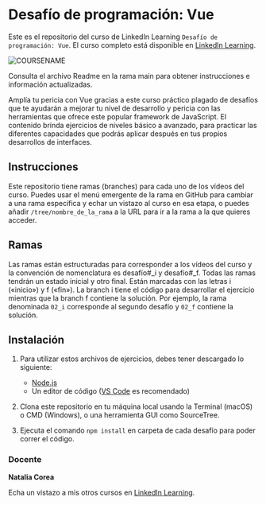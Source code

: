 # Desafío de programación: Vue

Este es el repositorio del curso de LinkedIn Learning `Desafío de programación: Vue`. El curso completo está disponible en [LinkedIn Learning][lil-course-url].

![COURSENAME][lil-thumbnail-url] 

Consulta el archivo Readme en la rama main para obtener instrucciones e información actualizadas.

Amplía tu pericia con Vue gracias a este curso práctico plagado de desafíos que te ayudarán a mejorar tu nivel de desarrollo y pericia con las herramientas que ofrece este popular framework de JavaScript. El contenido brinda ejercicios de niveles básico a avanzado, para practicar las diferentes capacidades que podrás aplicar después en tus propios desarrollos de interfaces.

## Instrucciones

Este repositorio tiene ramas (branches) para cada uno de los vídeos del curso. Puedes usar el menú emergente de la rama en GitHub para cambiar a una rama específica y echar un vistazo al curso en esa etapa, o puedes añadir `/tree/nombre_de_la_rama` a la URL para ir a la rama a la que quieres acceder.

## Ramas

Las ramas están estructuradas para corresponder a los vídeos del curso y la convención de nomenclatura es desafío#_i y desafío#_f. Todas las ramas tendrán un estado inicial y otro final. Están marcadas con las letras i («inicio») y f («fin»). La branch i tiene el código para desarrollar el ejercicio mientras que la branch f contiene la solución. Por ejemplo, la rama denominada `02_i` corresponde al segundo desafío y `02_f` contiene la solución.

## Instalación

1. Para utilizar estos archivos de ejercicios, debes tener descargado lo siguiente:
   - [Node.js](https://nodejs.org/en/)
   - Un editor de código ([VS Code](https://code.visualstudio.com/) es recomendado)

2. Clona este repositorio en tu máquina local usando la Terminal (macOS) o CMD (Windows), o una herramienta GUI como SourceTree.
3. Ejecuta el comando `npm install` en carpeta de cada desafío para poder correr el código.

### Docente

**Natalia Corea**

Echa un vistazo a mis otros cursos en [LinkedIn Learning](https://www.linkedin.com/learning/instructors/natalia-corea).

[0]: # (Replace these placeholder URLs with actual course URLs)
[lil-course-url]: https://www.linkedin.com/learning/desafio-de-programacion-vue/ponte-al-mando-de-vue
[lil-thumbnail-url]: https://media.licdn.com/dms/image/C4E0DAQGQNwDZEvq0Yw/learning-public-crop_675_1200/0/1673274892474?e=2147483647&v=beta&t=5YufkMMrv_WwOf6MyHEuMHuf4UyrI20Ng5fEp2cU1fw
